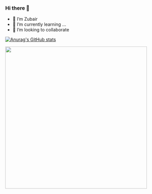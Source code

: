 ### Hi there 👋

- 🔭 I’m Zubair
- 🌱 I’m currently learning ...
- 👯 I’m looking to collaborate 

[![Anurag's GitHub stats](https://github-readme-stats.vercel.app/api?username=user2695)](https://github.com/anuraghazra/github-readme-stats)

<img width="450em" src="https://github-readme-stats.vercel.app/api/top-langs/?username=user2695&layout=compact&custom_title=Most used languages by LOCs">
<img width="450em"/>

